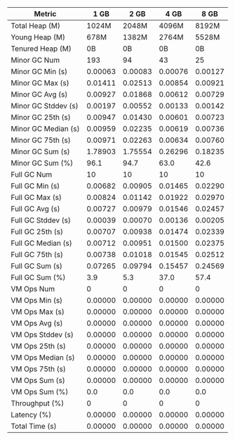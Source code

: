 | Metric | 1 GB | 2 GB | 4 GB | 8 GB |
|------|----|----|----|----|
| Total Heap (M) | 1024M | 2048M | 4096M | 8192M |
| Young Heap (M) | 678M | 1382M | 2764M | 5528M |
| Tenured Heap (M) | 0B | 0B | 0B | 0B |
| Minor GC Num | 193 | 94 | 43 | 25 |
| Minor GC Min (s) | 0.00063 | 0.00083 | 0.00076 | 0.00127 |
| Minor GC Max (s) | 0.01411 | 0.02513 | 0.00854 | 0.00921 |
| Minor GC Avg (s) | 0.00927 | 0.01868 | 0.00612 | 0.00729 |
| Minor GC Stddev (s) | 0.00197 | 0.00552 | 0.00133 | 0.00142 |
| Minor GC 25th (s) | 0.00947 | 0.01430 | 0.00601 | 0.00723 |
| Minor GC Median (s) | 0.00959 | 0.02235 | 0.00619 | 0.00736 |
| Minor GC 75th (s) | 0.00971 | 0.02263 | 0.00634 | 0.00760 |
| Minor GC Sum (s) | 1.78903 | 1.75554 | 0.26296 | 0.18235 |
| Minor GC Sum (%) | 96.1 | 94.7 | 63.0 | 42.6 |
| Full GC Num | 10 | 10 | 10 | 10 |
| Full GC Min (s) | 0.00682 | 0.00905 | 0.01465 | 0.02290 |
| Full GC Max (s) | 0.00824 | 0.01142 | 0.01922 | 0.02970 |
| Full GC Avg (s) | 0.00727 | 0.00979 | 0.01546 | 0.02457 |
| Full GC Stddev (s) | 0.00039 | 0.00070 | 0.00136 | 0.00205 |
| Full GC 25th (s) | 0.00707 | 0.00938 | 0.01474 | 0.02339 |
| Full GC Median (s) | 0.00712 | 0.00951 | 0.01500 | 0.02375 |
| Full GC 75th (s) | 0.00738 | 0.01018 | 0.01545 | 0.02512 |
| Full GC Sum (s) | 0.07265 | 0.09794 | 0.15457 | 0.24569 |
| Full GC Sum (%) | 3.9 | 5.3 | 37.0 | 57.4 |
| VM Ops Num | 0 | 0 | 0 | 0 |
| VM Ops Min (s) | 0.00000 | 0.00000 | 0.00000 | 0.00000 |
| VM Ops Max (s) | 0.00000 | 0.00000 | 0.00000 | 0.00000 |
| VM Ops Avg (s) | 0.00000 | 0.00000 | 0.00000 | 0.00000 |
| VM Ops Stddev (s) | 0.00000 | 0.00000 | 0.00000 | 0.00000 |
| VM Ops 25th (s) | 0.00000 | 0.00000 | 0.00000 | 0.00000 |
| VM Ops Median (s) | 0.00000 | 0.00000 | 0.00000 | 0.00000 |
| VM Ops 75th (s) | 0.00000 | 0.00000 | 0.00000 | 0.00000 |
| VM Ops Sum (s) | 0.00000 | 0.00000 | 0.00000 | 0.00000 |
| VM Ops Sum (%) | 0.0 | 0.0 | 0.0 | 0.0 |
| Throughput (%) | 0 | 0 | 0 | 0 |
| Latency (%) | 0.00000 | 0.00000 | 0.00000 | 0.00000 |
| Total Time (s) | 0.00000 | 0.00000 | 0.00000 | 0.00000 |
